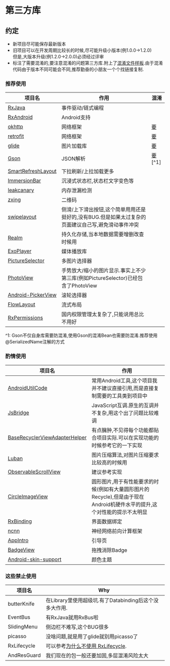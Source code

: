 # 第三方库

## 约定
- 新项目尽可能保存最新版本
- 旧项目可以在开发周期比较长的时候,尽可能升级小版本(例1.0.0->1.2.0)  
但是,大版本升级(例1.2.0->2.0.0)必须经过评审
- 标注了需要混淆的,要注意混淆的问题第三方库.附上了[混淆文件样板](https://github.com/GosuncnMobile/TechBlog/blob/master/Android/%20standard/proguard-rules.pro).由于混淆代码由于版本不同可能会不同,推荐勤奋的小朋友一个个找链接复制.

### 推荐使用

| 项目名 | 作用 |混淆|
| ------ | ------ |------ |
|[RxJava](https://github.com/ReactiveX/RxJava)| 事件驱动/链式编程||
|[RxAndroid](https://github.com/ReactiveX/RxAndroid)|Android支持||
|[okhttp](https://github.com/square/okhttp)|网络框架|[要](https://github.com/square/okhttp/blob/master/okhttp/src/main/resources/META-INF/proguard/okhttp3.pro)
|[retrofit](https://github.com/square/retrofit)|网络框架|[要](https://github.com/square/retrofit/blob/master/retrofit/src/main/resources/META-INF/proguard/retrofit2.pro)
|[glide](https://github.com/bumptech/glide)|图片加载库| [要](http://bumptech.github.io/glide/doc/download-setup.html#proguard)
|[Gson](https://github.com/google/gson)|JSON解析|[要](https://github.com/google/gson/blob/master/examples/android-proguard-example/proguard.cfg)[^1]|
|[SmartRefreshLayout](https://github.com/scwang90/SmartRefreshLayout)|下拉刷新/上拉加载更多|
|[ImmersionBar](https://github.com/gyf-dev/ImmersionBar)|沉浸式状态栏,状态栏文字变色等|
|[leakcanary](https://github.com/square/leakcanary)|内存泄漏检测|
|[zxing](https://github.com/zxing/zxing)|二维码|
|[swipelayout](https://github.com/daimajia/AndroidSwipeLayout)|侧滑/上下滑出按钮,这个简单用用还是挺好的,没有BUG.但是如果太过复杂的页面建议自己写,避免滑动事件冲突|
|[Realm](https://github.com/realm/realm-java)|持久化存储,当本地数据需要增删改查时候用|
|[ExoPlayer](https://github.com/google/ExoPlayer)|媒体播放库|
|[PictureSelector](https://github.com/search?o=desc&p=18&q=android&s=stars&type=Repositories)|多图片选择器|
|[PhotoView](https://github.com/chrisbanes/PhotoView)|手势放大/缩小的图片显示.事实上不少第三库(例如PictureSelector)已经包含了PhotoView|
|[Android-PickerView](https://github.com/Bigkoo/Android-PickerView)|滚轮选择器|
|[FlowLayout](https://github.com/hongyangAndroid/FlowLayout)|流式布局|
|[RxPermissions](https://github.com/tbruyelle/RxPermissions)|国内权限管理太复杂了,只能说用总比不用好|

^1: Gson不仅自身库需要防混淆,使用Gson的混淆Bean也需要防混淆.推荐使用@SerializedName注解的方式

### 酌情使用
 
| 项目名 | 作用 |
| ------ | ------ |
|[AndroidUtilCode](https://github.com/Blankj/AndroidUtilCode/blob/master/utilcode/README-CN.md)|常用Android工具,这个项目我并不建议直接引用,而是直接复制需要的工具类到项目中|
|[JsBridge](https://github.com/lzyzsd/JsBridge)|JavaScript互调.原生的互调并不复杂,用这个出了问题比较难调||
|[BaseRecyclerViewAdapterHelper](https://github.com/CymChad/BaseRecyclerViewAdapterHelper)|有点臃肿,不见得每个功能都贴合项目实际.可以在实现功能的时候参考它的一下实现|
|[Luban](https://github.com/Curzibn/Luban)|图片压缩算法,对图片压缩要求比较高的时候用|
|[ObservableScrollView](https://github.com/ksoichiro/Android-ObservableScrollView)|建议参考实现|
|[CircleImageView](https://github.com/hdodenhof/CircleImageView)|圆形图片,用于有性能要求的时候(例如有大量圆形图片的Recycle),但是由于现在Android机硬件水平的提升,这个对性能的提示不太明显|
[RxBinding](https://github.com/JakeWharton/RxBinding)|界面数据绑定|
|[ncnn](https://github.com/Tencent/ncnn)|神经网络前向计算框架|
|[AppIntro](https://github.com/AppIntro/AppIntro)|引导页|
|[BadgeView](https://github.com/qstumn/BadgeView)|拖拽消除Badge|
|[Android-skin-support](https://github.com/ximsfei/Android-skin-support)|颜色主题|


###  这些禁止使用

| 项目名 | Why |
| ------ | ------ |
|butterKnife |在Library里使用超级坑.有了Databinding后这个没多大作用.|
|EventBus |有RxJava就用RxBus啦|
|SlidingMenu| 侧边栏不难写,这个BUG很多|
|picasso |没啥问题,就是用了glide就别用picasso了|
|RxLifecycle |可以参考[为什么不使用 RxLifecycle](https://www.jianshu.com/p/6627e97eba8d).|
| AndResGuard |我们现在的包一般还要加固,多层混淆风险太大|

